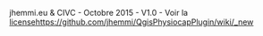 jhemmi.eu & CIVC - Octobre 2015 - V1.0 - Voir la [license](https://github.com/jhemmi/QgisPhysiocapPlugin/blob/master/LICENSE)https://github.com/jhemmi/QgisPhysiocapPlugin/wiki/_new